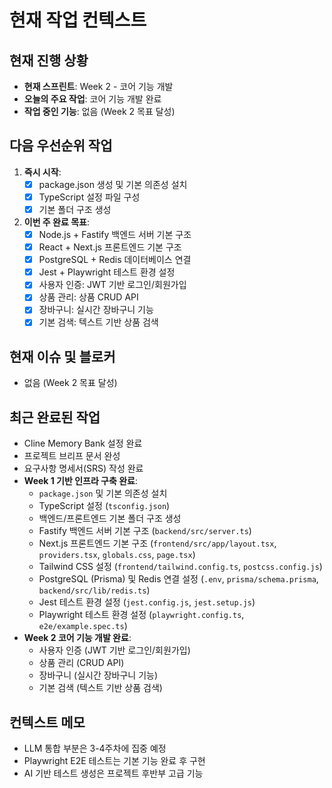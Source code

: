 # 현재 작업 컨텍스트

## 현재 진행 상황
- **현재 스프린트**: Week 2 - 코어 기능 개발
- **오늘의 주요 작업**: 코어 기능 개발 완료
- **작업 중인 기능**: 없음 (Week 2 목표 달성)

## 다음 우선순위 작업
1. **즉시 시작**: 
   - [x] package.json 생성 및 기본 의존성 설치
   - [x] TypeScript 설정 파일 구성
   - [x] 기본 폴더 구조 생성

2. **이번 주 완료 목표**:
   - [x] Node.js + Fastify 백엔드 서버 기본 구조
   - [x] React + Next.js 프론트엔드 기본 구조
   - [x] PostgreSQL + Redis 데이터베이스 연결
   - [x] Jest + Playwright 테스트 환경 설정
   - [x] 사용자 인증: JWT 기반 로그인/회원가입
   - [x] 상품 관리: 상품 CRUD API
   - [x] 장바구니: 실시간 장바구니 기능
   - [x] 기본 검색: 텍스트 기반 상품 검색

## 현재 이슈 및 블로커
- 없음 (Week 2 목표 달성)

## 최근 완료된 작업
- Cline Memory Bank 설정 완료
- 프로젝트 브리프 문서 완성
- 요구사항 명세서(SRS) 작성 완료
- **Week 1 기반 인프라 구축 완료**:
    - `package.json` 및 기본 의존성 설치
    - TypeScript 설정 (`tsconfig.json`)
    - 백엔드/프론트엔드 기본 폴더 구조 생성
    - Fastify 백엔드 서버 기본 구조 (`backend/src/server.ts`)
    - Next.js 프론트엔드 기본 구조 (`frontend/src/app/layout.tsx`, `providers.tsx`, `globals.css`, `page.tsx`)
    - Tailwind CSS 설정 (`frontend/tailwind.config.ts`, `postcss.config.js`)
    - PostgreSQL (Prisma) 및 Redis 연결 설정 (`.env`, `prisma/schema.prisma`, `backend/src/lib/redis.ts`)
    - Jest 테스트 환경 설정 (`jest.config.js`, `jest.setup.js`)
    - Playwright 테스트 환경 설정 (`playwright.config.ts`, `e2e/example.spec.ts`)
- **Week 2 코어 기능 개발 완료**:
    - 사용자 인증 (JWT 기반 로그인/회원가입)
    - 상품 관리 (CRUD API)
    - 장바구니 (실시간 장바구니 기능)
    - 기본 검색 (텍스트 기반 상품 검색)

## 컨텍스트 메모
- LLM 통합 부분은 3-4주차에 집중 예정
- Playwright E2E 테스트는 기본 기능 완료 후 구현
- AI 기반 테스트 생성은 프로젝트 후반부 고급 기능